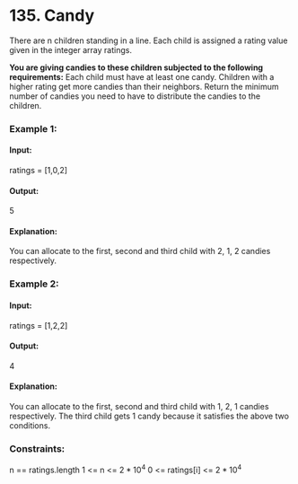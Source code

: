 # 135. Candy
There are n children standing in a line. Each child is assigned a rating value given in the integer array ratings.

**You are giving candies to these children subjected to the following requirements:**
Each child must have at least one candy.
Children with a higher rating get more candies than their neighbors.
Return the minimum number of candies you need to have to distribute the candies to the children.

### Example 1:
#### Input:
ratings = [1,0,2]
#### Output: 
5
#### Explanation:
You can allocate to the first, second and third child with 2, 1, 2 candies respectively.

### Example 2:
#### Input: 
ratings = [1,2,2]
#### Output: 
4
#### Explanation: 
You can allocate to the first, second and third child with 1, 2, 1 candies respectively.
The third child gets 1 candy because it satisfies the above two conditions.
 
### Constraints:
n == ratings.length
1 <= n <= $`2 * 10^4`$
0 <= ratings[i] <= $`2 * 10^4`$


